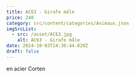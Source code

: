 ```yaml
---
title: AC63 - Girafe mâle
price: 240
category: src/content/categories/Animaux.json
imgSrcList:
  - src: /asset/AC63.jpg
    alt: AC63 - Girafe mâle
date: 2024-10-03T14:36:44.820Z
draft: false
---
```


en acier Corten
